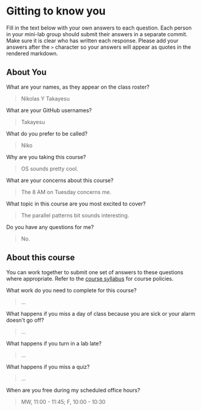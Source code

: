 # Gitting to know you
Fill in the text below with your own answers to each question. Each person in your mini-lab group should submit their answers in a separate commit. Make sure it is clear who has written each response. Please add your answers after the `>` character so your answers will appear as quotes in the rendered markdown.

## About You
What are your names, as they appear on the class roster?
> Nikolas Y Takayesu

What are your GitHub usernames?
> Takayesu

What do you prefer to be called?
> Niko

Why are you taking this course?
> OS sounds pretty cool.

What are your concerns about this course?
> The 8 AM on Tuesday concerns me.

What topic in this course are you most excited to cover?
> The parallel patterns bit sounds interesting.

Do you have any questions for me?
> No.

## About this course
You can work together to submit one set of answers to these questions where appropriate. Refer to the [course syllabus](http://www.cs.grinnell.edu/~curtsinger/teaching/2017S/CSC213/syllabus/) for course policies.

What work do you need to complete for this course?
> ...

What happens if you miss a day of class because you are sick or your alarm doesn't go off?
> ...

What happens if you turn in a lab late?
> ...

What happens if you miss a quiz?
> ...

When are you free during my scheduled office hours?
> MW, 11:00 - 11:45; F, 10:00 - 10:30
